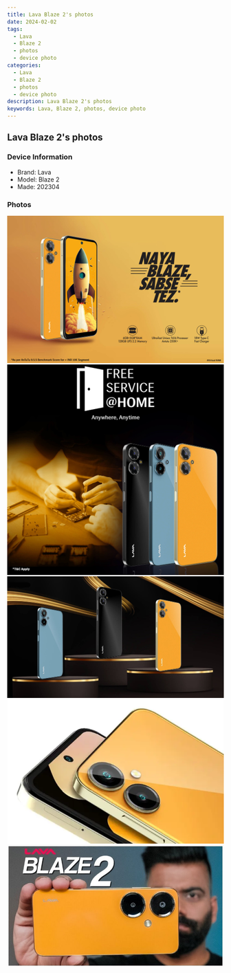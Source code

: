 ```yaml
---
title: Lava Blaze 2's photos
date: 2024-02-02
tags: 
  - Lava
  - Blaze 2
  - photos
  - device photo
categories: 
  - Lava
  - Blaze 2
  - photos
  - device photo
description: Lava Blaze 2's photos
keywords: Lava, Blaze 2, photos, device photo
---
```


## Lava Blaze 2's photos

### Device Information

- Brand: Lava
- Model: Blaze 2
- Made: 202304

### Photos

![/images/best-assets/devices/lava/lava-blaze-2/1.jpg](/images/best-assets/devices/lava/lava-blaze-2/1.jpg)
![/images/best-assets/devices/lava/lava-blaze-2/2.jpg](/images/best-assets/devices/lava/lava-blaze-2/2.jpg)
![/images/best-assets/devices/lava/lava-blaze-2/3.jpg](/images/best-assets/devices/lava/lava-blaze-2/3.jpg)
![/images/best-assets/devices/lava/lava-blaze-2/4.jpg](/images/best-assets/devices/lava/lava-blaze-2/4.jpg)
![/images/best-assets/devices/lava/lava-blaze-2/5.jpg](/images/best-assets/devices/lava/lava-blaze-2/5.jpg)
